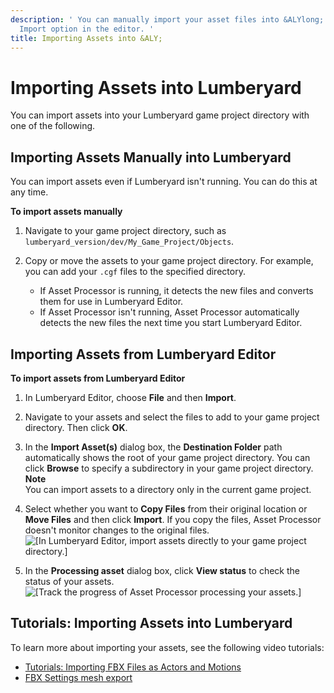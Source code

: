 ```yaml
---
description: ' You can manually import your asset files into &ALYlong; or use the
  Import option in the editor. '
title: Importing Assets into &ALY;
---
```

# Importing Assets into Lumberyard<a name="asset-pipeline-importing"></a>

You can import assets into your Lumberyard game project directory with one of the following\.

## Importing Assets Manually into Lumberyard<a name="import-assets-manually"></a>

You can import assets even if Lumberyard isn't running\. You can do this at any time\.

**To import assets manually**

1. Navigate to your game project directory, such as `lumberyard_version/dev/My_Game_Project/Objects`\.

1. Copy or move the assets to your game project directory\. For example, you can add your `.cgf` files to the specified directory\.
   + If Asset Processor is running, it detects the new files and converts them for use in Lumberyard Editor\.
   + If Asset Processor isn't running, Asset Processor automatically detects the new files the next time you start Lumberyard Editor\.

## Importing Assets from Lumberyard Editor<a name="import-assets-in-lumberyard-editor"></a>

**To import assets from Lumberyard Editor**

1. In Lumberyard Editor, choose **File** and then **Import**\. 

1. Navigate to your assets and select the files to add to your game project directory\. Then click **OK**\.

1. In the **Import Asset\(s\)** dialog box, the **Destination Folder** path automatically shows the root of your game project directory\. You can click **Browse** to specify a subdirectory in your game project directory\.
**Note**  
You can import assets to a directory only in the current game project\.

1. Select whether you want to **Copy Files** from their original location or **Move Files** and then click **Import**\. If you copy the files, Asset Processor doesn't monitor changes to the original files\.  
![\[In Lumberyard Editor, import assets directly to your game project directory.\]](/images/userguide/assets/pipeline/asset-pipeline-importing.png)

1. In the **Processing asset** dialog box, click **View status** to check the status of your assets\.  
![\[Track the progress of Asset Processor processing your assets.\]](/images/userguide/assets/pipeline/asset-pipeline-importing-processing-status.png)

## Tutorials: Importing Assets into Lumberyard<a name="impoting-assets-into-lumberyard-tutorials"></a>

To learn more about importing your assets, see the following video tutorials:
+ [Tutorials: Importing FBX Files as Actors and Motions](importing-fbx-files-as-actors-motions.md)
+ [FBX Settings mesh export](fbx-mesh-export.md)